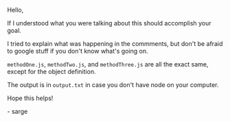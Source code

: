 Hello,

If I understood what you were talking about this should accomplish your goal.

I tried to explain what was happening in the commments, but don't be afraid to google stuff if you don't know what's going on.

`methodOne.js`, `methodTwo.js`, and `methodThree.js` are all the exact same, except for the object definition.

The output is in `output.txt` in case you don't have node on your computer.


Hope this helps!

\- sarge
